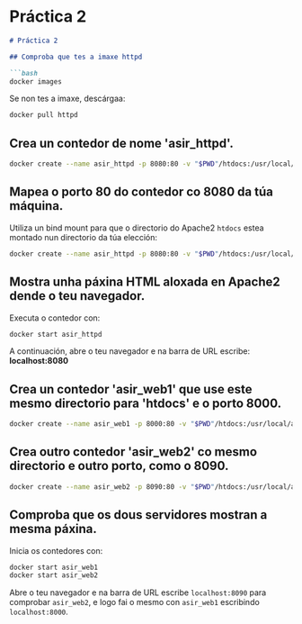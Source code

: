 # Práctica 2

```markdown
# Práctica 2

## Comproba que tes a imaxe httpd

```bash
docker images
```
 
Se non tes a imaxe, descárgaa:

```bash
docker pull httpd
```

## Crea un contedor de nome 'asir_httpd'.

```bash
docker create --name asir_httpd -p 8080:80 -v "$PWD"/htdocs:/usr/local/apache2/htdocs/httpd
```

## Mapea o porto 80 do contedor co 8080 da túa máquina.

Utiliza un bind mount para que o directorio do Apache2 `htdocs` estea montado nun directorio da túa elección:

```bash
docker create --name asir_httpd -p 8080:80 -v "$PWD"/htdocs:/usr/local/apache2/htdocs/httpd
```

## Mostra unha páxina HTML aloxada en Apache2 dende o teu navegador.

Executa o contedor con:

```bash
docker start asir_httpd
```

A continuación, abre o teu navegador e na barra de URL escribe: **localhost:8080**

## Crea un contedor 'asir_web1' que use este mesmo directorio para 'htdocs' e o porto 8000.

```bash
docker create --name asir_web1 -p 8000:80 -v "$PWD"/htdocs:/usr/local/apache2/htdocs/httpd
```

## Crea outro contedor 'asir_web2' co mesmo directorio e outro porto, como o 8090.

```bash
docker create --name asir_web2 -p 8090:80 -v "$PWD"/htdocs:/usr/local/apache2/htdocs/httpd
```

## Comproba que os dous servidores mostran a mesma páxina.

Inicia os contedores con:

```bash
docker start asir_web1
docker start asir_web2
```

Abre o teu navegador e na barra de URL escribe `localhost:8090` para comprobar `asir_web2`, e logo fai o mesmo con `asir_web1` escribindo `localhost:8000`.
```



